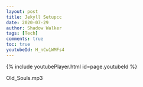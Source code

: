 ```yaml
---
layout: post
title: Jekyll Setupcc
date: 2020-07-29
author: Shadow Walker
tags: [Tech]
comments: true
toc: true
youtubeId: H_nCw1WMFs4
---
```


{% include youtubePlayer.html id=page.youtubeId %}

Old_Souls.mp3